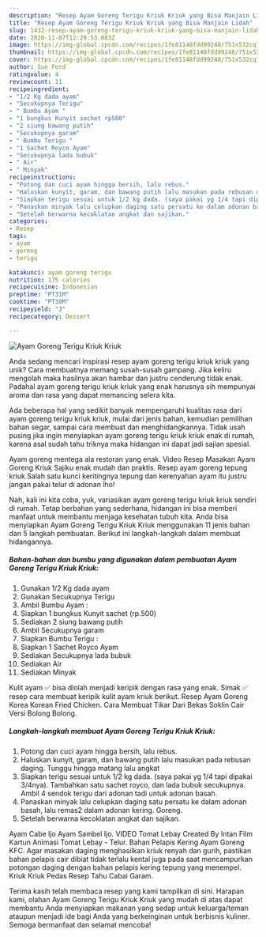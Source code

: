 ```yaml
---
description: "Resep Ayam Goreng Terigu Kriuk Kriuk yang Bisa Manjain Lidah"
title: "Resep Ayam Goreng Terigu Kriuk Kriuk yang Bisa Manjain Lidah"
slug: 1432-resep-ayam-goreng-terigu-kriuk-kriuk-yang-bisa-manjain-lidah
date: 2020-11-07T12:29:53.683Z
image: https://img-global.cpcdn.com/recipes/1fe81148fdd99248/751x532cq70/ayam-goreng-terigu-kriuk-kriuk-foto-resep-utama.jpg
thumbnail: https://img-global.cpcdn.com/recipes/1fe81148fdd99248/751x532cq70/ayam-goreng-terigu-kriuk-kriuk-foto-resep-utama.jpg
cover: https://img-global.cpcdn.com/recipes/1fe81148fdd99248/751x532cq70/ayam-goreng-terigu-kriuk-kriuk-foto-resep-utama.jpg
author: Sue Ford
ratingvalue: 4
reviewcount: 11
recipeingredient:
- "1/2 Kg dada ayam"
- "Secukupnya Terigu"
- " Bumbu Ayam "
- "1 bungkus Kunyit sachet rp500"
- "2 siung bawang putih"
- "Secukupnya garam"
- " Bumbu Terigu "
- "1 Sachet Royco Ayam"
- "Secukupnya lada bubuk"
- " Air"
- " Minyak"
recipeinstructions:
- "Potong dan cuci ayam hingga bersih, lalu rebus."
- "Haluskan kunyit, garam, dan bawang putih lalu masukan pada rebusan daging. Tunggu hingga matang lalu angkat"
- "Siapkan terigu sesuai untuk 1/2 kg dada. (saya pakai yg 1/4 tapi dipakai 3/4nya). Tambahkan satu sachet royco, dan lada bubuk secukupnya. Ambil 4 sendok terigu dari adonan tadi untuk adonan basah."
- "Panaskan minyak lalu celupkan daging satu persatu ke dalam adonan basah, lalu remas2 dalam adonan kering. Goreng."
- "Setelah berwarna kecoklatan angkat dan sajikan."
categories:
- Resep
tags:
- ayam
- goreng
- terigu

katakunci: ayam goreng terigu 
nutrition: 175 calories
recipecuisine: Indonesian
preptime: "PT31M"
cooktime: "PT30M"
recipeyield: "3"
recipecategory: Dessert

---
```



![Ayam Goreng Terigu Kriuk Kriuk](https://img-global.cpcdn.com/recipes/1fe81148fdd99248/751x532cq70/ayam-goreng-terigu-kriuk-kriuk-foto-resep-utama.jpg)

Anda sedang mencari inspirasi resep ayam goreng terigu kriuk kriuk yang unik? Cara membuatnya memang susah-susah gampang. Jika keliru mengolah maka hasilnya akan hambar dan justru cenderung tidak enak. Padahal ayam goreng terigu kriuk kriuk yang enak harusnya sih mempunyai aroma dan rasa yang dapat memancing selera kita.

Ada beberapa hal yang sedikit banyak mempengaruhi kualitas rasa dari ayam goreng terigu kriuk kriuk, mulai dari jenis bahan, kemudian pemilihan bahan segar, sampai cara membuat dan menghidangkannya. Tidak usah pusing jika ingin menyiapkan ayam goreng terigu kriuk kriuk enak di rumah, karena asal sudah tahu triknya maka hidangan ini dapat jadi sajian spesial.

Ayam goreng mentega ala restoran yang enak. Video Resep Masakan Ayam Goreng Kriuk Sajiku enak mudah dan praktis. Resep ayam goreng tepung kriuk Salah satu kunci keritingnya tepung dan kerenyahan ayam itu justru jangan pakai telur di adonan lho!


Nah, kali ini kita coba, yuk, variasikan ayam goreng terigu kriuk kriuk sendiri di rumah. Tetap berbahan yang sederhana, hidangan ini bisa memberi manfaat untuk membantu menjaga kesehatan tubuh kita. Anda bisa menyiapkan Ayam Goreng Terigu Kriuk Kriuk menggunakan 11 jenis bahan dan 5 langkah pembuatan. Berikut ini langkah-langkah dalam membuat hidangannya.

<!--inarticleads1-->

##### Bahan-bahan dan bumbu yang digunakan dalam pembuatan Ayam Goreng Terigu Kriuk Kriuk:

1. Gunakan 1/2 Kg dada ayam
1. Gunakan Secukupnya Terigu
1. Ambil  Bumbu Ayam :
1. Siapkan 1 bungkus Kunyit sachet (rp.500)
1. Sediakan 2 siung bawang putih
1. Ambil Secukupnya garam
1. Siapkan  Bumbu Terigu :
1. Siapkan 1 Sachet Royco Ayam
1. Sediakan Secukupnya lada bubuk
1. Sediakan  Air
1. Sediakan  Minyak


Kulit ayam ✅ bisa diolah menjadi keripik dengan rasa yang enak. Simak ✅ resep cara membuat keripik kulit ayam kriuk berikut. Resep Ayam Goreng Korea Korean Fried Chicken. Cara Membuat Tikar Dari Bekas Soklin Cair Versi Bolong Bolong. 

<!--inarticleads2-->

##### Langkah-langkah membuat Ayam Goreng Terigu Kriuk Kriuk:

1. Potong dan cuci ayam hingga bersih, lalu rebus.
1. Haluskan kunyit, garam, dan bawang putih lalu masukan pada rebusan daging. Tunggu hingga matang lalu angkat
1. Siapkan terigu sesuai untuk 1/2 kg dada. (saya pakai yg 1/4 tapi dipakai 3/4nya). Tambahkan satu sachet royco, dan lada bubuk secukupnya. Ambil 4 sendok terigu dari adonan tadi untuk adonan basah.
1. Panaskan minyak lalu celupkan daging satu persatu ke dalam adonan basah, lalu remas2 dalam adonan kering. Goreng.
1. Setelah berwarna kecoklatan angkat dan sajikan.


Ayam Cabe Ijo Ayam Sambel Ijo. VIDEO Tomat Lebay Created By Intan Film Kartun Animasi Tomat Lebay - Telur. Bahan Pelapis Kering Ayam Goreng KFC. Agar masakan daging menghasilkan kriuk renyah dan gurih, pastikan bahan pelapis cair dibiat tidak terlalu kental juga pada saat mencampurkan potongan daging dengan bahan pelapis kering tepung yang menempel. Kriuk Kriuk Pedas Resep Tahu Cabai Garam. 

Terima kasih telah membaca resep yang kami tampilkan di sini. Harapan kami, olahan Ayam Goreng Terigu Kriuk Kriuk yang mudah di atas dapat membantu Anda menyiapkan makanan yang sedap untuk keluarga/teman ataupun menjadi ide bagi Anda yang berkeinginan untuk berbisnis kuliner. Semoga bermanfaat dan selamat mencoba!
